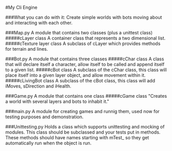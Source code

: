 #My Cli Engine


###What you can do with it:
Create simple worlds with bots moving about and interacting with each other.


###Map.py
A module that contains two classes (plus a unittest class)
#####cLayer class
A container class that represents a two dimensional list.
#####cTexture layer class
A subclass of cLayer which provides methods for terrain and lines.


###Bot.py
A module that contains three classes
#####cChar class
A class that will declare itself a character, allow itself to be called and append itself to a given list.
#####cBot class
A subclass of the cChar class, this class will place itself into a given layer object, and allow movement within it.
#####cLivingBot class
A subclass of the cBot class, this class will add iMoves, sDirection and iHealth.


###Game.py
A module that contains one class
#####cGame class
"Creates a world with several layers and bots to inhabit it."


###main.py
A module for creating games and runnig them,
used now for testing purposes and demonstration.


###Unittesting.py
Holds a class which supports unittesting and mocking of modules.
This class should be subclassed and your tests put in methods.
These methods should have names starting with mTest_ so they get automatically
run when the object is run.